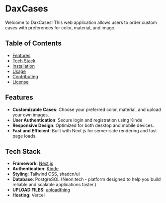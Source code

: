 # DaxCases

Welcome to DaxCases! This web application allows users to order custom cases with preferences for color, material, and image.

## Table of Contents

- [Features](#features)
- [Tech Stack](#tech-stack)
- [Installation](#installation)
- [Usage](#usage)
- [Contributing](#contributing)
- [License](#license)

## Features

- **Customizable Cases**: Choose your preferred color, material, and upload your own images.
- **User Authentication**: Secure login and registration using Kinde
- **Responsive Design**: Optimized for both desktop and mobile devices.
- **Fast and Efficient**: Built with Next.js for server-side rendering and fast page loads.

## Tech Stack

- **Framework**: [Next.js](https://nextjs.org/)
- **Authentication**: [Kinde](https://kinde.com/)
- **Styling**: Tailwind CSS, shadcn/ui
- **Database**: PostgreSQL (Neon.tech - platform designed to help you build reliable and scalable applications faster.)
- **UPLOAD FILES**: [uploadthing](https://uploadthing.com/)
- **Hosting**: Vercel
